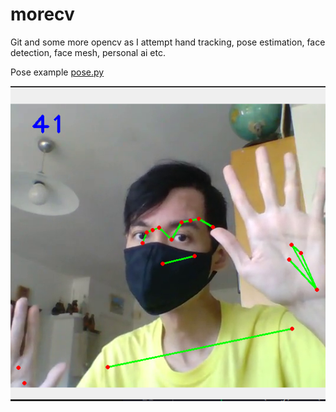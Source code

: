 # morecv

Git and some more opencv as I attempt hand tracking, pose estimation, face detection, face mesh, personal ai etc.

Pose example [pose.py](https://github.com/verneh/morecv/blob/main/pose.py)

![Pose](https://github.com/verneh/opencv/blob/main/images/pose.png)
